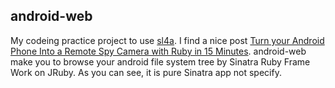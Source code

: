 ## android-web

My codeing practice project to use [sl4a](http://code.google.com/p/android-scripting/).
I find a nice post [Turn your Android Phone Into a Remote Spy Camera with Ruby in 15 Minutes](http://leone.panopticdev.com/2010/08/turn-your-android-phone-into-remote-spy.html). android-web make you to browse your android file system tree by Sinatra Ruby Frame Work on JRuby. As you can see, it is pure Sinatra app not specify.  
 
